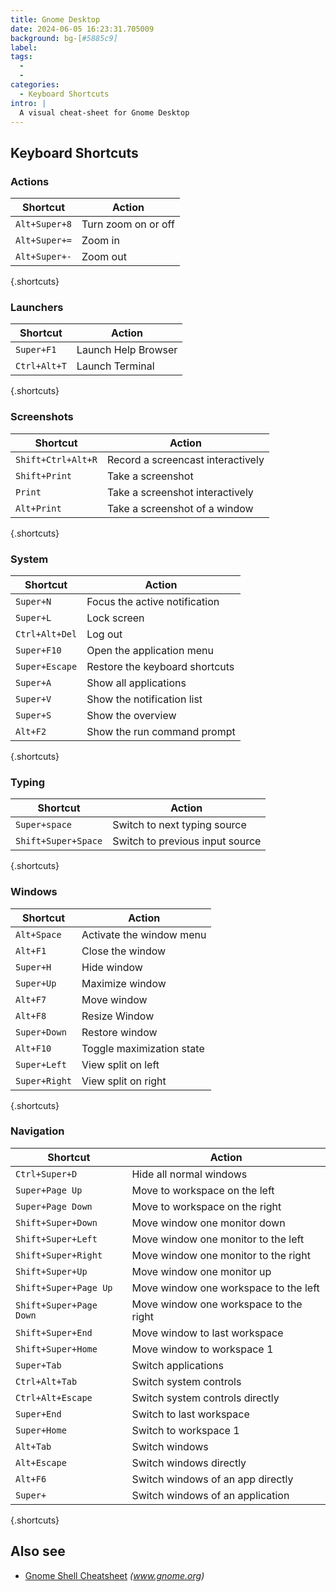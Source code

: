 ```yaml
---
title: Gnome Desktop
date: 2024-06-05 16:23:31.705009
background: bg-[#5885c9]
label:
tags:
  -
  -
categories:
  - Keyboard Shortcuts
intro: |
  A visual cheat-sheet for Gnome Desktop
---
```


## Keyboard Shortcuts

### Actions

| Shortcut      | Action              |
| ------------- | ------------------- |
| `Alt+Super+8` | Turn zoom on or off |
| `Alt+Super+=` | Zoom in             |
| `Alt+Super+-` | Zoom out            |

{.shortcuts}

### Launchers

| Shortcut     | Action              |
| ------------ | ------------------- |
| `Super+F1`   | Launch Help Browser |
| `Ctrl+Alt+T` | Launch Terminal     |

{.shortcuts}

### Screenshots

| Shortcut           | Action                            |
| ------------------ | --------------------------------- |
| `Shift+Ctrl+Alt+R` | Record a screencast interactively |
| `Shift+Print`      | Take a screenshot                 |
| `Print`            | Take a screenshot interactively   |
| `Alt+Print`        | Take a screenshot of a window     |

{.shortcuts}

### System

| Shortcut       | Action                         |
| -------------- | ------------------------------ |
| `Super+N`      | Focus the active notification  |
| `Super+L`      | Lock screen                    |
| `Ctrl+Alt+Del` | Log out                        |
| `Super+F10`    | Open the application menu      |
| `Super+Escape` | Restore the keyboard shortcuts |
| `Super+A`      | Show all applications          |
| `Super+V`      | Show the notification list     |
| `Super+S`      | Show the overview              |
| `Alt+F2`       | Show the run command prompt    |

{.shortcuts}

### Typing

| Shortcut            | Action                          |
| ------------------- | ------------------------------- |
| `Super+space`       | Switch to next typing source    |
| `Shift+Super+Space` | Switch to previous input source |

{.shortcuts}

### Windows

| Shortcut      | Action                    |
| ------------- | ------------------------- |
| `Alt+Space`   | Activate the window menu  |
| `Alt+F1`      | Close the window          |
| `Super+H`     | Hide window               |
| `Super+Up`    | Maximize window           |
| `Alt+F7`      | Move window               |
| `Alt+F8`      | Resize Window             |
| `Super+Down`  | Restore window            |
| `Alt+F10`     | Toggle maximization state |
| `Super+Left`  | View split on left        |
| `Super+Right` | View split on right       |

{.shortcuts}

### Navigation

| Shortcut                | Action                                 |
| ----------------------- | -------------------------------------- |
| `Ctrl+Super+D`          | Hide all normal windows                |
| `Super+Page Up`         | Move to workspace on the left          |
| `Super+Page Down`       | Move to workspace on the right         |
| `Shift+Super+Down`      | Move window one monitor down           |
| `Shift+Super+Left`      | Move window one monitor to the left    |
| `Shift+Super+Right`     | Move window one monitor to the right   |
| `Shift+Super+Up`        | Move window one monitor up             |
| `Shift+Super+Page Up`   | Move window one workspace to the left  |
| `Shift+Super+Page Down` | Move window one workspace to the right |
| `Shift+Super+End`       | Move window to last workspace          |
| `Shift+Super+Home`      | Move window to workspace 1             |
| `Super+Tab`             | Switch applications                    |
| `Ctrl+Alt+Tab`          | Switch system controls                 |
| `Ctrl+Alt+Escape`       | Switch system controls directly        |
| `Super+End`             | Switch to last workspace               |
| `Super+Home`            | Switch to workspace 1                  |
| `Alt+Tab`               | Switch windows                         |
| `Alt+Escape`            | Switch windows directly                |
| `Alt+F6`                | Switch windows of an app directly      |
| `Super+`                | Switch windows of an application       |

{.shortcuts}

## Also see

- [Gnome Shell Cheatsheet](https://wiki.gnome.org/Projects/GnomeShell/CheatSheet) _(www.gnome.org)_
